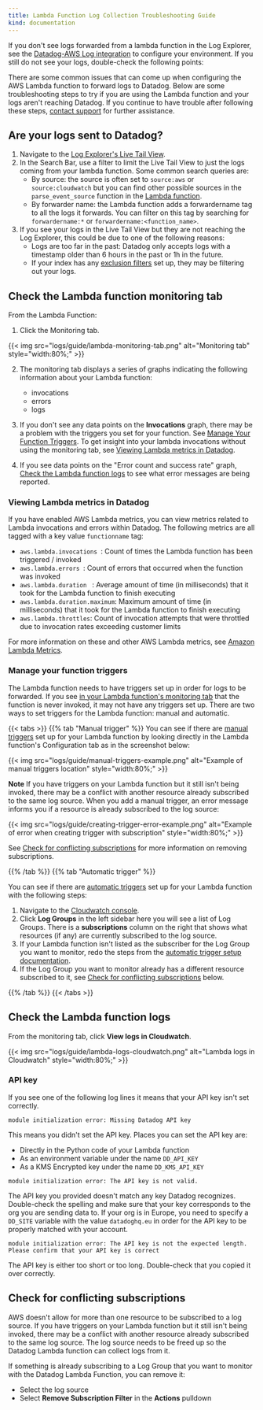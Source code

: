 ```yaml
---
title: Lambda Function Log Collection Troubleshooting Guide
kind: documentation
---
```


If you don't see logs forwarded from a lambda function in the Log Explorer, see the [Datadog-AWS Log integration][1] to configure your environment. If you still do not see your logs, double-check the following points:

There are some common issues that can come up when configuring the AWS Lambda function to forward logs to Datadog. Below are some troubleshooting steps to try if you are using the Lambda function and your logs aren't reaching Datadog. If you continue to have trouble after following these steps, [contact support][2] for further assistance.

## Are your logs sent to Datadog?

1. Navigate to the [Log Explorer's Live Tail View][3].
2. In the Search Bar, use a filter to limit the Live Tail View to just the logs coming from your lambda function. Some common search queries are:
    * By source: the source is often set to `source:aws` or `source:cloudwatch` but you can find other possible sources in the `parse_event_source` function in the [Lambda function][4]. 
    * By forwarder name: the Lambda function adds a forwardername tag to all the logs it forwards. You can filter on this tag by searching for `forwardername:*` or `forwardername:<function_name>`.
3. If you see your logs in the Live Tail View but they are not reaching the Log Explorer, this could be due to one of the following reasons:
    * Logs are too far in the past: Datadog only accepts logs with a timestamp older than 6 hours in the past or 1h in the future.
    * If your index has any [exclusion filters][5] set up, they may be filtering out your logs.

## Check the Lambda function monitoring tab

From the Lambda Function: 

1. Click the Monitoring tab.

{{< img src="logs/guide/lambda-monitoring-tab.png" alt="Monitoring tab"  style="width:80%;" >}}

2. The monitoring tab displays a series of graphs indicating the following information about your Lambda function: 
    * invocations
    * errors
    * logs

3. If you don't see any data points on the **Invocations** graph, there may be a problem with the triggers you set for your function. See [Manage Your Function Triggers](#manage-your-function-triggers). To get insight into your lambda invocations without using the monitoring tab, see [Viewing Lambda metrics in Datadog](#viewing-lambda-metrics-in-datadog).
4. If you see data points on the "Error count and success rate" graph, [Check the Lambda function logs](#check-the-lambda-function-logs) to see what error messages are being reported.

### Viewing Lambda metrics in Datadog

If you have enabled AWS Lambda metrics, you can view metrics related to Lambda invocations and errors within Datadog. The following metrics are all tagged with a key value `functionname` tag: 

* `aws.lambda.invocations `: Count of times the Lambda function has been triggered / invoked
* `aws.lambda.errors `: Count of errors that occurred when the function was invoked
* `aws.lambda.duration ` : Average amount of time (in milliseconds) that it took for the Lambda function to finish executing
* `aws.lambda.duration.maximum`: Maximum amount of time (in milliseconds) that it took for the Lambda function to finish executing
* `aws.lambda.throttles`: Count of invocation attempts that were throttled due to invocation rates exceeding customer limits

For more information on these and other AWS Lambda metrics, see [Amazon Lambda Metrics][6].

### Manage your function triggers

The Lambda function needs to have triggers set up in order for logs to be forwarded. If you see [in your Lambda function's monitoring tab](#check-the-lambda-function-monitoring-tab) that the function is never invoked, it may not have any triggers set up. There are two ways to set triggers for the Lambda function: manual and automatic.

{{< tabs >}}
{{% tab "Manual trigger" %}}
You can see if there are [manual triggers][7] set up for your Lambda function by looking directly in the Lambda function's Configuration tab as in the screenshot below:

{{< img src="logs/guide/manual-triggers-example.png" alt="Example of manual triggers location"  style="width:80%;" >}}

**Note** If you have triggers on your Lambda function but it still isn't being invoked, there may be a conflict with another resource already subscribed to the same log source. When you add a manual trigger, an error message informs you if a resource is already subscribed to the log source:

{{< img src="logs/guide/creating-trigger-error-example.png" alt="Example of error when creating trigger with subscription"  style="width:80%;" >}}

See [Check for conflicting subscriptions](#check-for-conflicting-subscriptions) for more information on removing subscriptions.

{{% /tab %}}
{{% tab "Automatic trigger" %}}

You can see if there are [automatic triggers][8] set up for your Lambda function with the following steps:

1. Navigate to the [Cloudwatch console](https://console.aws.amazon.com/cloudwatch/).
2. Click **Log Groups** in the left sidebar here you will see a list of Log Groups. There is a **subscriptions** column on the right that shows what resources (if any) are currently subscribed to the log source.
3. If your Lambda function isn't listed as the subscriber for the Log Group you want to monitor, redo the steps from the [automatic trigger setup documentation][8].
4. If the Log Group you want to monitor already has a different resource subscribed to it, see [Check for conflicting subscriptions](#check-for-conflicting-subscriptions) below.

{{% /tab %}}
{{< /tabs >}}

## Check the Lambda function logs

From the monitoring tab, click **View logs in Cloudwatch**.

{{< img src="logs/guide/lambda-logs-cloudwatch.png" alt="Lambda logs in Cloudwatch"  style="width:80%;" >}}

### API key

If you see one of the following log lines it means that your API key isn't set correctly.

```
module initialization error: Missing Datadog API key
```
This means you didn't set the API key. Places you can set the API key are:
* Directly in the Python code of your Lambda function
* As an environment variable under the name `DD_API_KEY`
* As a KMS Encrypted key under the name `DD_KMS_API_KEY`

```
module initialization error: The API key is not valid.
```
The API key you provided doesn't match any key Datadog recognizes. Double-check the spelling and make sure that your key corresponds to the org you are sending data to. If your org is in Europe, you need to specify a `DD_SITE` variable with the value `datadoghq.eu` in order for the API key to be properly matched with your account.

```
module initialization error: The API key is not the expected length. Please confirm that your API key is correct
```
The API key is either too short or too long. Double-check that you copied it over correctly.

## Check for conflicting subscriptions

AWS doesn't allow for more than one resource to be subscribed to a log source. If you have triggers on your Lambda function but it still isn't being invoked, there may be a conflict with another resource already subscribed to the same log source. The log source needs to be freed up so the Datadog Lambda function can collect logs from it.

If something is already subscribing to a Log Group that you want to monitor with the Datadog Lambda Function, you can remove it: 
* Select the log source 
* Select **Remove Subscription Filter** in the **Actions** pulldown

[1]: /integrations/amazon_web_services/?tab=allpermissions#set-up-the-datadog-lambda-function
[2]: https://docs.datadoghq.com/help
[3]: https://docs.datadoghq.com/logs/live_tail/#live-tail-view
[4]: https://github.com/DataDog/datadog-serverless-functions/blob/master/aws/logs_monitoring/lambda_function.py
[5]: https://docs.datadoghq.com/logs/indexes/#exclusion-filters
[6]: https://docs.datadoghq.com/integrations/amazon_lambda/?tab=awsconsole#metrics
[7]: https://docs.datadoghq.com/integrations/amazon_web_services/?tab=allpermissions#manually-setup-triggers
[8]: https://docs.datadoghq.com/integrations/amazon_web_services/?tab=allpermissions#automatically-setup-triggers
